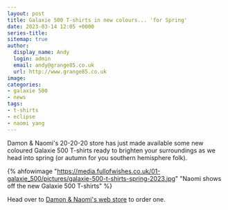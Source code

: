 ```yaml
---
layout: post
title: Galaxie 500 T-shirts in new colours... 'for Spring'
date: 2023-03-14 12:05 +0000
series-title:
sitemap: true
author:
  display_name: Andy
  login: admin
  email: andy@grange85.co.uk
  url: http://www.grange85.co.uk
image:
categories:
- galaxie 500
- news
tags:
- t-shirts
- eclipse
- naomi yang
---
```

Damon & Naomi's 20-20-20 store has just made available some new coloured Galaxie 500 T-shirts ready to brighten your surroundings as we head into spring (or autumn for you southern hemisphere folk).

{% ahfowimage "https://media.fullofwishes.co.uk/01-galaxie_500/pictures/galaxie-500-t-shirts-spring-2023.jpg" "Naomi shows off the new Galaxie 500 T-shirts" %}

Head over to [Damon & Naomi's web store](https://www.20-20-20.com/store) to order one.
